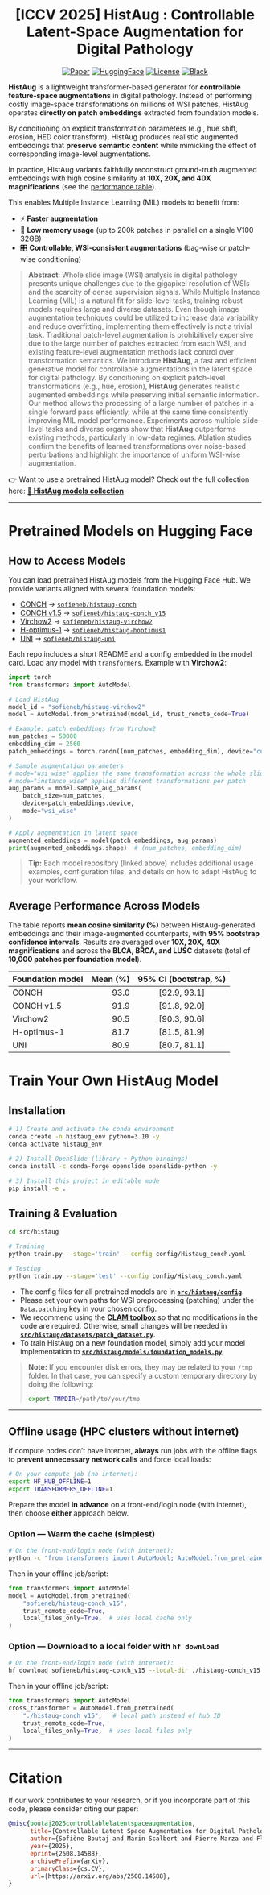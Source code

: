 

<div align="center">
<h1>[ICCV 2025] HistAug : Controllable Latent-Space Augmentation for Digital Pathology</h1>
</div>

<div align="center">


[![Paper](https://img.shields.io/badge/HistAug-arXiv.2508.14588-purple.svg)](https://arxiv.org/abs/2508.14588)
[![HuggingFace](https://img.shields.io/badge/HuggingFace-page-yellow.svg)](https://huggingface.co/collections/sofieneb/histaug-models-68a334437f71d35c7037a54e)
[![License](https://img.shields.io/badge/License-CC%20BY%204.0-lightgrey.svg)](./LICENSE)
[![Black](https://img.shields.io/badge/code%20style-black-000000.svg)](https://black.readthedocs.io/en/stable/)
</div>

 
**HistAug** is a lightweight transformer-based generator for **controllable feature-space augmentations** in digital pathology. Instead of performing costly image-space transformations on millions of WSI patches, HistAug operates **directly on patch embeddings** extracted from foundation models.

By conditioning on explicit transformation parameters (e.g., hue shift, erosion, HED color transform), HistAug produces realistic augmented embeddings that **preserve semantic content** while mimicking the effect of corresponding image-level augmentations.

In practice, HistAug variants faithfully reconstruct ground-truth augmented embeddings with high cosine similarity at **10X, 20X, and 40X magnifications** (see the [performance table](#average-performance-across-models)).

This enables Multiple Instance Learning (MIL) models to benefit from:

* ⚡ **Faster augmentation**
* 🧠 **Low memory usage** (up to 200k patches in parallel on a single V100 32GB)
* 🎛 **Controllable, WSI-consistent augmentations** (bag-wise or patch-wise conditioning)

> **Abstract**: Whole slide image (WSI) analysis in digital pathology presents unique challenges due to the gigapixel resolution of WSIs and the scarcity of dense supervision signals. While Multiple Instance Learning (MIL) is a natural fit for slide-level tasks, training robust models requires large and diverse datasets. Even though image augmentation techniques could be utilized to increase data variability and reduce overfitting, implementing them effectively is not a trivial task. Traditional patch-level augmentation is prohibitively expensive due to the large number of patches extracted from each WSI, and existing feature-level augmentation methods lack control over transformation semantics. We introduce **HistAug**, a fast and efficient generative model for controllable augmentations in the latent space for digital pathology. By conditioning on explicit patch-level transformations (e.g., hue, erosion), **HistAug** generates realistic augmented embeddings while preserving initial semantic information. Our method allows the processing of a large number of patches in a single forward pass efficiently, while at the same time consistently improving MIL model performance. Experiments across multiple slide-level tasks and diverse organs show that **HistAug** outperforms existing methods, particularly in low-data regimes. Ablation studies confirm the benefits of learned transformations over noise-based perturbations and highlight the importance of uniform WSI-wise augmentation.

👉 Want to use a pretrained HistAug model? Check out the full collection here: **[🤗 HistAug models collection](https://huggingface.co/collections/sofieneb/histaug-models-68a334437f71d35c7037a54e)**


---

# Pretrained Models on Hugging Face

## How to Access Models

You can load pretrained HistAug models from the Hugging Face Hub. We provide variants aligned with several foundation models:

* [CONCH](https://www.nature.com/articles/s41591-024-02856-4) → [`sofieneb/histaug-conch`](https://huggingface.co/sofieneb/histaug-conch)
* [CONCH v1.5](https://arxiv.org/abs/2411.19666) → [`sofieneb/histaug-conch_v15`](https://huggingface.co/sofieneb/histaug-conch_v15)
* [Virchow2](https://arxiv.org/abs/2408.00738) → [`sofieneb/histaug-virchow2`](https://huggingface.co/sofieneb/histaug-virchow2)
* [H-optimus-1](https://huggingface.co/bioptimus/H-optimus-1) → [`sofieneb/histaug-hoptimus1`](https://huggingface.co/sofieneb/histaug-hoptimus1)
* [UNI](https://www.nature.com/articles/s41591-024-02857-3) → [`sofieneb/histaug-uni`](https://huggingface.co/sofieneb/histaug-uni)

Each repo includes a short README and a config embedded in the model card. Load any model with `transformers`. Example with **Virchow2**:

```python
import torch
from transformers import AutoModel

# Load HistAug
model_id = "sofieneb/histaug-virchow2"
model = AutoModel.from_pretrained(model_id, trust_remote_code=True)

# Example: patch embeddings from Virchow2
num_patches = 50000
embedding_dim = 2560
patch_embeddings = torch.randn((num_patches, embedding_dim), device="cuda")

# Sample augmentation parameters
# mode="wsi_wise" applies the same transformation across the whole slide
# mode="instance_wise" applies different transformations per patch
aug_params = model.sample_aug_params(
    batch_size=num_patches,
    device=patch_embeddings.device,
    mode="wsi_wise"
)

# Apply augmentation in latent space
augmented_embeddings = model(patch_embeddings, aug_params)
print(augmented_embeddings.shape)  # (num_patches, embedding_dim)
```

> **Tip:** Each model repository (linked above) includes additional usage examples, configuration files, and details on how to adapt HistAug to your workflow.
## Average Performance Across Models


The table reports **mean cosine similarity (%)** between HistAug-generated embeddings and their image-augmented counterparts, with **95% bootstrap confidence intervals**. Results are averaged over **10X, 20X, 40X magnifications** and across the **BLCA, BRCA, and LUSC** datasets (total of **10,000 patches per foundation model**).

| Foundation model | Mean (%) | 95% CI (bootstrap, %) |
| ---------------- | -------: | :-------------------: |
| CONCH            |     93.0 |     \[92.9, 93.1]     |
| CONCH v1.5       |     91.9 |     \[91.8, 92.0]     |
| Virchow2         |     90.5 |     \[90.3, 90.6]     |
| H-optimus-1      |     81.7 |     \[81.5, 81.9]     |
| UNI              |     80.9 |     \[80.7, 81.1]     |



# Train Your Own HistAug Model

## Installation

```bash
# 1) Create and activate the conda environment
conda create -n histaug_env python=3.10 -y
conda activate histaug_env

# 2) Install OpenSlide (library + Python bindings)
conda install -c conda-forge openslide openslide-python -y

# 3) Install this project in editable mode
pip install -e .
```

## Training & Evaluation

```bash
cd src/histaug

# Training
python train.py --stage='train' --config config/Histaug_conch.yaml

# Testing
python train.py --stage='test' --config config/Histaug_conch.yaml
```

* The config files for all pretrained models are in **[`src/histaug/config`](src/histaug/config/)**.
* Please set your own paths for WSI preprocessing (patching) under the `Data.patching` key in your chosen config.
* We recommend using the **[CLAM toolbox](https://github.com/mahmoodlab/CLAM/)** so that no modifications in the code are required. Otherwise, small changes will be needed in **[`src/histaug/datasets/patch_dataset.py`](src/histaug/datasets/patch_dataset.py)**.
* To train HistAug on a new foundation model, simply add your model implementation to **[`src/histaug/models/foundation_models.py`](src/histaug/models/foundation_models.py)**.

> **Note:** If you encounter disk errors, they may be related to your `/tmp` folder. In that case, you can specify a custom temporary directory by doing the following:
>
> ```bash
> export TMPDIR=/path/to/your/tmp
> ```

---

## Offline usage (HPC clusters without internet)

If compute nodes don’t have internet, **always** run jobs with the offline flags to **prevent unnecessary network calls** and force local loads:

```bash
# On your compute job (no internet):
export HF_HUB_OFFLINE=1
export TRANSFORMERS_OFFLINE=1
```

Prepare the model **in advance** on a front-end/login node (with internet), then choose **either** approach below.

### Option — Warm the cache (simplest)

```bash
# On the front-end/login node (with internet):
python -c "from transformers import AutoModel; AutoModel.from_pretrained('sofieneb/histaug-conch_v15', trust_remote_code=True)"
```

Then in your offline job/script:

```python
from transformers import AutoModel
model = AutoModel.from_pretrained(
    "sofieneb/histaug-conch_v15",
    trust_remote_code=True,
    local_files_only=True,  # uses local cache only
)
```

### Option — Download to a local folder with `hf download`

```bash
# On the front-end/login node (with internet):
hf download sofieneb/histaug-conch_v15 --local-dir ./histaug-conch_v15
```

Then in your offline job/script:

```python
from transformers import AutoModel
cross_transformer = AutoModel.from_pretrained(
    "./histaug-conch_v15",   # local path instead of hub ID
    trust_remote_code=True,
    local_files_only=True,  # uses local files only
)
```

---

# Citation

If our work contributes to your research, or if you incorporate part of this code, please consider citing our paper:

```bibtex
@misc{boutaj2025controllablelatentspaceaugmentation,
      title={Controllable Latent Space Augmentation for Digital Pathology}, 
      author={Sofiène Boutaj and Marin Scalbert and Pierre Marza and Florent Couzinie-Devy and Maria Vakalopoulou and Stergios Christodoulidis},
      year={2025},
      eprint={2508.14588},
      archivePrefix={arXiv},
      primaryClass={cs.CV},
      url={https://arxiv.org/abs/2508.14588}, 
}
```
